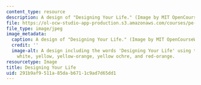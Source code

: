 ```yaml
---
content_type: resource
description: A design of "Designing Your Life." (Image by MIT OpenCourseWare.)
file: https://ol-ocw-studio-app-production.s3.amazonaws.com/courses/pe-550-designing-your-life-january-iap-2007/291b9af9511a85dab6711c9ad7d65dd1_pe-550iap07-th.jpg
file_type: image/jpeg
image_metadata:
  caption: A design of "Designing Your Life." (Image by MIT OpenCourseWare.)
  credit: ''
  image-alt: A design including the words 'Designing Your Life' using the colors black,
    white, yellow, yellow-orange, yellow ochre, and red-orange.
resourcetype: Image
title: Designing Your Life
uid: 291b9af9-511a-85da-b671-1c9ad7d65dd1
---
```

